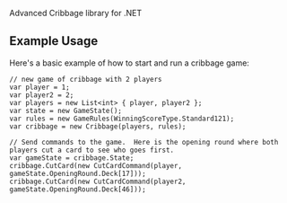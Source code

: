 
Advanced Cribbage library for .NET

## Example Usage

Here's a basic example of how to start and run a cribbage game:

```
// new game of cribbage with 2 players
var player = 1;
var player2 = 2;
var players = new List<int> { player, player2 };
var state = new GameState();
var rules = new GameRules(WinningScoreType.Standard121);
var cribbage = new Cribbage(players, rules);
        
// Send commands to the game.  Here is the opening round where both players cut a card to see who goes first.
var gameState = cribbage.State; 
cribbage.CutCard(new CutCardCommand(player, gameState.OpeningRound.Deck[17]));
cribbage.CutCard(new CutCardCommand(player2, gameState.OpeningRound.Deck[46]));

```